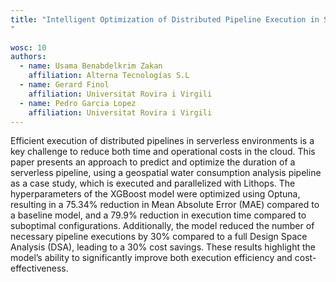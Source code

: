 ```yaml
---
title: "Intelligent Optimization of Distributed Pipeline Execution in Serverless Platforms: A Predictive Model Approach
"
 
wosc: 10
authors:
  - name: Usama Benabdelkrim Zakan
    affiliation: Alterna Tecnologías S.L
  - name: Gerard Finol
    affiliation: Universitat Rovira i Virgili
  - name: Pedro Garcia Lopez 
    affiliation: Universitat Rovira i Virgili
---
```


Efficient execution of distributed pipelines in serverless environments is a key challenge to reduce both time and operational costs in the cloud. This paper presents an approach to predict and optimize the duration of a serverless pipeline, using a geospatial water consumption analysis pipeline as a case study, which is executed and parallelized with Lithops. The hyperparameters of the XGBoost model were optimized using Optuna, resulting in a 75.34% reduction in Mean Absolute Error (MAE) compared to a baseline model, and a 79.9% reduction in execution time compared to suboptimal configurations. Additionally, the model reduced the number of necessary pipeline executions by 30% compared to a full Design Space Analysis (DSA), leading to a 30% cost savings. These results highlight the model’s ability to significantly improve both execution efficiency and cost-effectiveness.